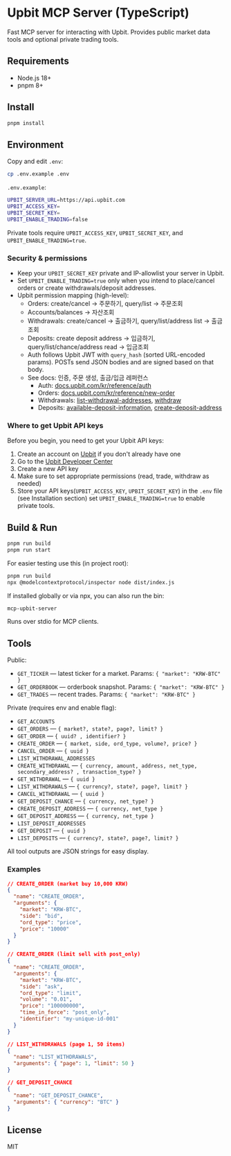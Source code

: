 # Upbit MCP Server (TypeScript)

Fast MCP server for interacting with Upbit. Provides public market data tools and optional private trading tools.

## Requirements

- Node.js 18+
- pnpm 8+

## Install

```bash
pnpm install
```

## Environment

Copy and edit `.env`:

```bash
cp .env.example .env
```

`.env.example`:

```bash
UPBIT_SERVER_URL=https://api.upbit.com
UPBIT_ACCESS_KEY=
UPBIT_SECRET_KEY=
UPBIT_ENABLE_TRADING=false
```

Private tools require `UPBIT_ACCESS_KEY`, `UPBIT_SECRET_KEY`, and `UPBIT_ENABLE_TRADING=true`.

### Security & permissions

- Keep your `UPBIT_SECRET_KEY` private and IP-allowlist your server in Upbit.
- Set `UPBIT_ENABLE_TRADING=true` only when you intend to place/cancel orders or create withdrawals/deposit addresses.
- Upbit permission mapping (high-level):
  - Orders: create/cancel → 주문하기, query/list → 주문조회
  - Accounts/balances → 자산조회
  - Withdrawals: create/cancel → 출금하기, query/list/address list → 출금조회
  - Deposits: create deposit address → 입금하기, query/list/chance/address read → 입금조회
  - Auth follows Upbit JWT with `query_hash` (sorted URL-encoded params). POSTs send JSON bodies and are signed based on that body.
  - See docs: 인증, 주문 생성, 출금/입금 레퍼런스
    - Auth: [docs.upbit.com/kr/reference/auth](https://docs.upbit.com/kr/reference/auth)
    - Orders: [docs.upbit.com/kr/reference/new-order](https://docs.upbit.com/kr/reference/new-order)
    - Withdrawals: [list-withdrawal-addresses](https://docs.upbit.com/kr/reference/list-withdrawal-addresses), [withdraw](https://docs.upbit.com/kr/reference/withdraw)
    - Deposits: [available-deposit-information](https://docs.upbit.com/kr/reference/available-deposit-information), [create-deposit-address](https://docs.upbit.com/kr/reference/create-deposit-address)

### Where to get Upbit API keys

Before you begin, you need to get your Upbit API keys:

1. Create an account on [Upbit](https://upbit.com) if you don't already have one
2. Go to the [Upbit Developer Center](https://upbit.com/service_center/open_api_guide)
3. Create a new API key
4. Make sure to set appropriate permissions (read, trade, withdraw as needed)
5. Store your API keys(`UPBIT_ACCESS_KEY`, `UPBIT_SECRET_KEY`) in the `.env` file (see Installation section) set `UPBIT_ENABLE_TRADING=true` to enable private tools.

## Build & Run

```bash
pnpm run build
pnpm run start
```

For easier testing use this (in project root):

```bash
pnpm run build
npx @modelcontextprotocol/inspector node dist/index.js
```

If installed globally or via npx, you can also run the bin:

```bash
mcp-upbit-server
```

Runs over stdio for MCP clients.

## Tools

Public:

- `GET_TICKER` — latest ticker for a market. Params: `{ "market": "KRW-BTC" }`
- `GET_ORDERBOOK` — orderbook snapshot. Params: `{ "market": "KRW-BTC" }`
- `GET_TRADES` — recent trades. Params: `{ "market": "KRW-BTC" }`

Private (requires env and enable flag):

- `GET_ACCOUNTS`
- `GET_ORDERS` — `{ market?, state?, page?, limit? }`
- `GET_ORDER` — `{ uuid? , identifier? }`
- `CREATE_ORDER` — `{ market, side, ord_type, volume?, price? }`
- `CANCEL_ORDER` — `{ uuid }`
- `LIST_WITHDRAWAL_ADDRESSES`
- `CREATE_WITHDRAWAL` — `{ currency, amount, address, net_type, secondary_address? , transaction_type? }`
- `GET_WITHDRAWAL` — `{ uuid }`
- `LIST_WITHDRAWALS` — `{ currency?, state?, page?, limit? }`
- `CANCEL_WITHDRAWAL` — `{ uuid }`
- `GET_DEPOSIT_CHANCE` — `{ currency, net_type? }`
- `CREATE_DEPOSIT_ADDRESS` — `{ currency, net_type }`
- `GET_DEPOSIT_ADDRESS` — `{ currency, net_type }`
- `LIST_DEPOSIT_ADDRESSES`
- `GET_DEPOSIT` — `{ uuid }`
- `LIST_DEPOSITS` — `{ currency?, state?, page?, limit? }`

All tool outputs are JSON strings for easy display.

### Examples

```json
// CREATE_ORDER (market buy 10,000 KRW)
{
  "name": "CREATE_ORDER",
  "arguments": {
    "market": "KRW-BTC",
    "side": "bid",
    "ord_type": "price",
    "price": "10000"
  }
}
```

```json
// CREATE_ORDER (limit sell with post_only)
{
  "name": "CREATE_ORDER",
  "arguments": {
    "market": "KRW-BTC",
    "side": "ask",
    "ord_type": "limit",
    "volume": "0.01",
    "price": "100000000",
    "time_in_force": "post_only",
    "identifier": "my-unique-id-001"
  }
}
```

```json
// LIST_WITHDRAWALS (page 1, 50 items)
{
  "name": "LIST_WITHDRAWALS",
  "arguments": { "page": 1, "limit": 50 }
}
```

```json
// GET_DEPOSIT_CHANCE
{
  "name": "GET_DEPOSIT_CHANCE",
  "arguments": { "currency": "BTC" }
}
```

## License

MIT
